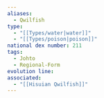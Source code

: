 ```yaml
---
aliases:
  - Qwilfish
type:
  - "[[Types/water|water]]"
  - "[[Types/poison|poison]]"
national dex number: 211
tags:
  - Johto
  - Regional-Form
evolution line: 
associated:
  - "[[Hisuian Qwilfish]]"
---
```

